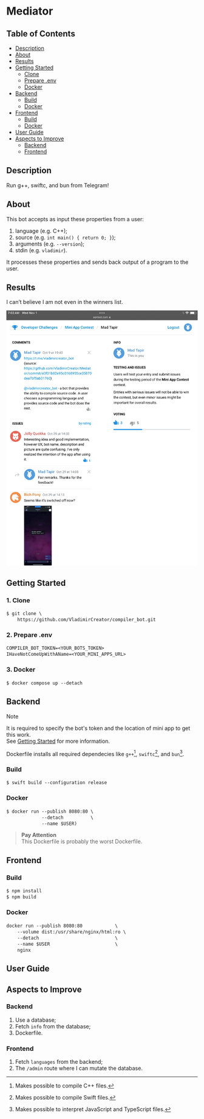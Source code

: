 # Mediator

## Table of Contents
- [Description](#description)
- [About](#about)
- [Results](#results)
- [Getting Started](#getting-started)
    - [Clone](#1-clone)
    - [Prepare .env](#2-prepare-env)
    - [Docker](#docker)
- [Backend](#backend)
    - [Build]()
    - [Docker]()
- [Frontend](#frontend)
    - [Build]()
    - [Docker]()
- [User Guide](#user-guide)
- [Aspects to Improve](#aspects-to-improve)
    - [Backend]()
    - [Frontend]()

## Description
Run g++, swiftc, and bun from Telegram!

## About
This bot accepts as input these properties from a user:

1. language (e.g. C++);
1. source (e.g. `int main() { return 0; }`);
1. arguments (e.g. `--version`);
1. stdin (e.g. `vladimir`).

It processes these properties and sends back output of a program to the user.

## Results
I can’t believe I am not even in the winners list.

![My submission.](raw/IMG_1686.png)

## Getting Started

### 1. Clone
```
$ git clone \
    https://github.com/VladimirCreator/compiler_bot.git
```

### 2. Prepare .env
```
COMPILER_BOT_TOKEN=<YOUR_BOTS_TOKEN>
IHaveNotComeUpWithAName=<YOUR_MINI_APPS_URL>
```

### 3. Docker
```
$ docker compose up --detach
```

## Backend
> [!NOTE]
> It is required to specify the bot's token and the location of mini app to get this work.\
> See [Getting Started](#getting-started) for more information.

Dockerfile installs all required dependecies like `g++`[^1], `swiftc`[^2], and `bun`[^3].

[^1]: Makes possible to compile C++ files.
[^2]: Makes possible to compile Swift files.
[^3]: Makes possible to interpret JavaScript and TypeScript files.

### Build
```
$ swift build --configuration release
```

### Docker
```
$ docker run --publish 8080:80 \
             --detach          \
             --name $USER)
```
> **Pay Attention**\
> This Dockerfile is probably the worst Dockerfile.

## Frontend

### Build
```
$ npm install
$ npm build
```

### Docker
```
docker run --publish 8080:80            \
    --volume dist:/usr/share/nginx/html:ro \
    --detach                            \
    --name $USER                        \
    nginx
```

## User Guide


## Aspects to Improve

### Backend
1. Use a database;
1. Fetch `info` from the database;
1. Dockerfile.

### Frontend
1. Fetch `languages` from the backend;
1. The `/admin` route where I can mutate the database.

[//]: <> (backend, backend-docker, frontend, frontend-docker, frontene-stdin-autofocus, master, master-development, docker-edits)
